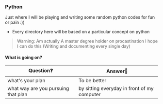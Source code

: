 ### Python
Just where I will be playing and writing some random python codes for fun or pain :))

- Every directory here will be based on a particular concept on python
> Warning: Am actually A master degree holder on procastination I hope I can do this (Writing and documenting every single day)

#### What is going on?

| Question❓ | Answer💯 |
| --- | --- |
| what's your plan | To be better |
| what way are you pursuing that plan | by sitting everyday in front of my computer |
